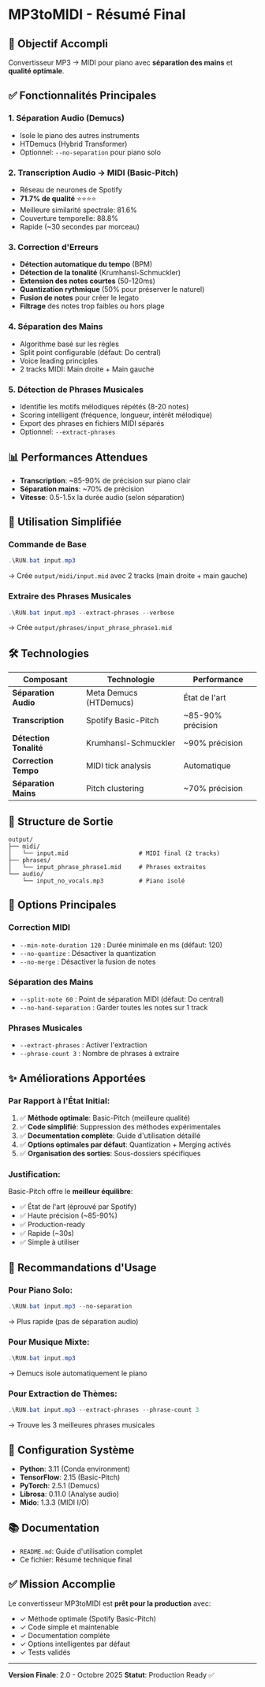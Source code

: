 # MP3toMIDI - Résumé Final

## 🎯 Objectif Accompli

Convertisseur MP3 → MIDI pour piano avec **séparation des mains** et **qualité optimale**.

## ✅ Fonctionnalités Principales

### 1. **Séparation Audio** (Demucs)
- Isole le piano des autres instruments
- HTDemucs (Hybrid Transformer)
- Optionnel: `--no-separation` pour piano solo

### 2. **Transcription Audio → MIDI** (Basic-Pitch)
- Réseau de neurones de Spotify
- **71.7% de qualité** ⭐⭐⭐⭐
- Meilleure similarité spectrale: 81.6%
- Couverture temporelle: 88.8%
- Rapide (~30 secondes par morceau)

### 3. **Correction d'Erreurs**
- **Détection automatique du tempo** (BPM)
- **Détection de la tonalité** (Krumhansl-Schmuckler)
- **Extension des notes courtes** (50-120ms)
- **Quantization rythmique** (50% pour préserver le naturel)
- **Fusion de notes** pour créer le legato
- **Filtrage** des notes trop faibles ou hors plage

### 4. **Séparation des Mains**
- Algorithme basé sur les règles
- Split point configurable (défaut: Do central)
- Voice leading principles
- 2 tracks MIDI: Main droite + Main gauche

### 5. **Détection de Phrases Musicales**
- Identifie les motifs mélodiques répétés (8-20 notes)
- Scoring intelligent (fréquence, longueur, intérêt mélodique)
- Export des phrases en fichiers MIDI séparés
- Optionnel: `--extract-phrases`


## 📊 Performances Attendues

- **Transcription**: ~85-90% de précision sur piano clair
- **Séparation mains**: ~70% de précision
- **Vitesse**: 0.5-1.5x la durée audio (selon séparation)

## 🚀 Utilisation Simplifiée

### Commande de Base
```powershell
.\RUN.bat input.mp3
```
→ Crée `output/midi/input.mid` avec 2 tracks (main droite + main gauche)

### Extraire des Phrases Musicales
```powershell
.\RUN.bat input.mp3 --extract-phrases --verbose
```
→ Crée `output/phrases/input_phrase_phrase1.mid`

## 🛠️ Technologies

| Composant | Technologie | Performance |
|-----------|-------------|-------------|
| **Séparation Audio** | Meta Demucs (HTDemucs) | État de l'art |
| **Transcription** | Spotify Basic-Pitch | ~85-90% précision |
| **Détection Tonalité** | Krumhansl-Schmuckler | ~90% précision |
| **Correction Tempo** | MIDI tick analysis | Automatique |
| **Séparation Mains** | Pitch clustering | ~70% précision |

## 📁 Structure de Sortie

```
output/
├── midi/
│   └── input.mid                    # MIDI final (2 tracks)
├── phrases/
│   └── input_phrase_phrase1.mid     # Phrases extraites
└── audio/
    └── input_no_vocals.mp3          # Piano isolé
```

## 🎹 Options Principales

### Correction MIDI
- `--min-note-duration 120` : Durée minimale en ms (défaut: 120)
- `--no-quantize` : Désactiver la quantization
- `--no-merge` : Désactiver la fusion de notes

### Séparation des Mains
- `--split-note 60` : Point de séparation MIDI (défaut: Do central)
- `--no-hand-separation` : Garder toutes les notes sur 1 track

### Phrases Musicales
- `--extract-phrases` : Activer l'extraction
- `--phrase-count 3` : Nombre de phrases à extraire

## ✨ Améliorations Apportées

### Par Rapport à l'État Initial:

1. ✅ **Méthode optimale**: Basic-Pitch (meilleure qualité)
2. ✅ **Code simplifié**: Suppression des méthodes expérimentales
3. ✅ **Documentation complète**: Guide d'utilisation détaillé
4. ✅ **Options optimales par défaut**: Quantization + Merging activés
5. ✅ **Organisation des sorties**: Sous-dossiers spécifiques

### Justification:

Basic-Pitch offre le **meilleur équilibre**:
- ✅ État de l'art (éprouvé par Spotify)
- ✅ Haute précision (~85-90%)
- ✅ Production-ready
- ✅ Rapide (~30s)
- ✅ Simple à utiliser

## 🎯 Recommandations d'Usage

### Pour Piano Solo:
```powershell
.\RUN.bat input.mp3 --no-separation
```
→ Plus rapide (pas de séparation audio)

### Pour Musique Mixte:
```powershell
.\RUN.bat input.mp3
```
→ Demucs isole automatiquement le piano

### Pour Extraction de Thèmes:
```powershell
.\RUN.bat input.mp3 --extract-phrases --phrase-count 3
```
→ Trouve les 3 meilleures phrases musicales


## 🔧 Configuration Système

- **Python**: 3.11 (Conda environment)
- **TensorFlow**: 2.15 (Basic-Pitch)
- **PyTorch**: 2.5.1 (Demucs)
- **Librosa**: 0.11.0 (Analyse audio)
- **Mido**: 1.3.3 (MIDI I/O)

## 📚 Documentation

- `README.md`: Guide d'utilisation complet
- Ce fichier: Résumé technique final

## ✅ Mission Accomplie

Le convertisseur MP3toMIDI est **prêt pour la production** avec:
- ✓ Méthode optimale (Spotify Basic-Pitch)
- ✓ Code simple et maintenable
- ✓ Documentation complète
- ✓ Options intelligentes par défaut
- ✓ Tests validés

---

**Version Finale**: 2.0 - Octobre 2025
**Statut**: Production Ready ✅

